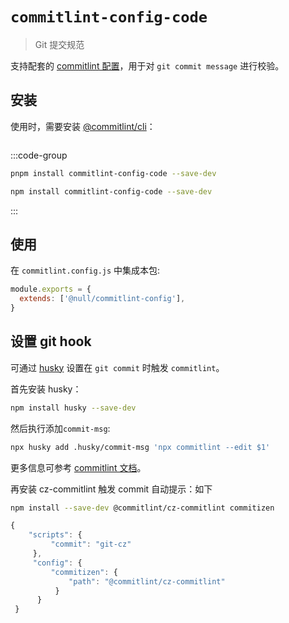# `commitlint-config-code`

> Git 提交规范

支持配套的 [commitlint 配置](https://commitlint.js.org/#/concepts-shareable-config)，用于对 `git commit message` 进行校验。

## 安装

使用时，需要安装 [@commitlint/cli](https://www.npmjs.com/package/@commitlint/cli)：

```bash

```

:::code-group

```sh [安装 PNPM]
pnpm install commitlint-config-code --save-dev
```

```sh [安装 npm]
npm install commitlint-config-code --save-dev
```

:::

## 使用

在 `commitlint.config.js` 中集成本包:

```javascript
module.exports = {
  extends: ['@null/commitlint-config'],
}
```

## 设置 git hook

可通过 [husky](https://www.npmjs.com/package/husky) 设置在 `git commit` 时触发 `commitlint`。

首先安装 husky：

```bash
npm install husky --save-dev
```

然后执行添加`commit-msg`:

```bash
npx husky add .husky/commit-msg 'npx commitlint --edit $1'
```

更多信息可参考 [commitlint 文档](https://commitlint.js.org/#/guides-local-setup?id=install-husky)。

再安装 cz-commitlint 触发 commit 自动提示：如下

```bash
npm install --save-dev @commitlint/cz-commitlint commitizen
```

```js
{
    "scripts": {
         "commit": "git-cz"
     },
     "config": {
         "commitizen": {
             "path": "@commitlint/cz-commitlint"
          }
      }
 }
```
